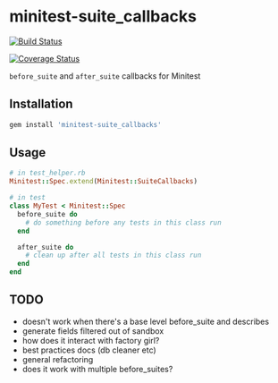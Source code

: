 minitest-suite_callbacks
========================
[![Build Status](https://travis-ci.org/backupify/minitest-suite_callbacks.svg)](https://travis-ci.org/backupify/minitest-suite_callbacks)

[![Coverage Status](https://coveralls.io/repos/backupify/minitest-suite_callbacks/badge.png)](https://coveralls.io/r/backupify/minitest-suite_callbacks)

`before_suite` and `after_suite` callbacks for Minitest

## Installation
```sh
gem install 'minitest-suite_callbacks'
```

## Usage
```rb
# in test_helper.rb
Minitest::Spec.extend(Minitest::SuiteCallbacks)

# in test
class MyTest < Minitest::Spec
  before_suite do
    # do something before any tests in this class run
  end

  after_suite do
    # clean up after all tests in this class run
  end
end
```

## TODO
* doesn't work when there's a base level before_suite and describes
* generate fields filtered out of sandbox
* how does it interact with factory girl?
* best practices docs (db cleaner etc)
* general refactoring
* does it work with multiple before_suites?
